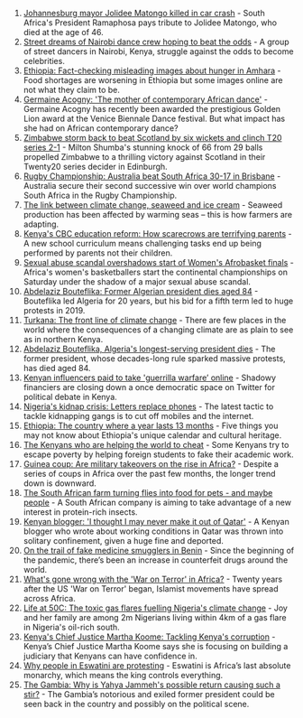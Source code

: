 1. [Johannesburg mayor Jolidee Matongo killed in car crash](https://www.bbc.co.uk/news/world-africa-58614669?at_medium=RSS&at_campaign=KARANGA) - South Africa's President Ramaphosa pays tribute to Jolidee Matongo, who died at the age of 46.
2. [Street dreams of Nairobi dance crew hoping to beat the odds](https://www.bbc.co.uk/news/world-africa-58602632?at_medium=RSS&at_campaign=KARANGA) - A group of street dancers in Nairobi, Kenya, struggle against the odds to become celebrities.
3. [Ethiopia: Fact-checking misleading images about hunger in Amhara](https://www.bbc.co.uk/news/58595360?at_medium=RSS&at_campaign=KARANGA) - Food shortages are worsening in Ethiopia but some images online are not what they claim to be.
4. [Germaine Acogny: 'The mother of contemporary African dance'](https://www.bbc.co.uk/news/world-africa-58588092?at_medium=RSS&at_campaign=KARANGA) - Germaine Acogny has recently been awarded the prestigious Golden Lion award at the Venice Biennale Dance festival. But what impact has she had on African contemporary dance?
5. [Zimbabwe storm back to beat Scotland by six wickets and clinch T20 series 2-1](https://www.bbc.co.uk/sport/cricket/58619042?at_medium=RSS&at_campaign=KARANGA) - Milton Shumba's stunning knock of 66 from 29 balls propelled Zimbabwe to a thrilling victory against Scotland in their Twenty20 series decider in Edinburgh.
6. [Rugby Championship: Australia beat South Africa 30-17 in Brisbane](https://www.bbc.co.uk/sport/rugby-union/58607615?at_medium=RSS&at_campaign=KARANGA) - Australia secure their second successive win over world champions South Africa in the Rugby Championship.
7. [The link between climate change, seaweed and ice cream](https://www.bbc.co.uk/news/stories-58582499?at_medium=RSS&at_campaign=KARANGA) - Seaweed production has been affected by warming seas – this is how farmers are adapting.
8. [Kenya's CBC education reform: How scarecrows are terrifying parents](https://www.bbc.co.uk/news/world-africa-58597917?at_medium=RSS&at_campaign=KARANGA) - A new school curriculum means challenging tasks end up being performed by parents not their children.
9. [Sexual abuse scandal overshadows start of Women's Afrobasket finals](https://www.bbc.co.uk/sport/africa/58603900?at_medium=RSS&at_campaign=KARANGA) - Africa's women's basketballers start the continental championships on Saturday under the shadow of a major sexual abuse scandal.
10. [Abdelaziz Bouteflika: Former Algerian president dies aged 84](https://www.bbc.co.uk/news/world-africa-58605626?at_medium=RSS&at_campaign=KARANGA) - Bouteflika led Algeria for 20 years, but his bid for a fifth term led to huge protests in 2019.
11. [Turkana: The front line of climate change](https://www.bbc.co.uk/news/world-africa-58598819?at_medium=RSS&at_campaign=KARANGA) - There are few places in the world where the consequences of a changing climate are as plain to see as in northern Kenya.
12. [Abdelaziz Bouteflika, Algeria's longest-serving president dies](https://www.bbc.co.uk/news/world-africa-56269634?at_medium=RSS&at_campaign=KARANGA) - The former president, whose decades-long rule sparked massive protests, has died aged 84.
13. [Kenyan influencers paid to take 'guerrilla warfare’ online](https://www.bbc.co.uk/news/world-africa-58474936?at_medium=RSS&at_campaign=KARANGA) - Shadowy financiers are closing down a once democratic space on Twitter for political debate in Kenya.
14. [Nigeria's kidnap crisis: Letters replace phones](https://www.bbc.co.uk/news/world-africa-58506419?at_medium=RSS&at_campaign=KARANGA) - The latest tactic to tackle kidnapping gangs is to cut off mobiles and the internet.
15. [Ethiopia: The country where a year lasts 13 months](https://www.bbc.co.uk/news/world-africa-57443424?at_medium=RSS&at_campaign=KARANGA) - Five things you may not know about Ethiopia's unique calendar and cultural heritage.
16. [The Kenyans who are helping the world to cheat](https://www.bbc.co.uk/news/blogs-trending-58465189?at_medium=RSS&at_campaign=KARANGA) - Some Kenyans try to escape poverty by helping foreign students to fake their academic work.
17. [Guinea coup: Are military takeovers on the rise in Africa?](https://www.bbc.co.uk/news/world-africa-46783600?at_medium=RSS&at_campaign=KARANGA) - Despite a series of coups in Africa over the past few months, the longer trend down is downward.
18. [The South African farm turning flies into food for pets - and maybe people](https://www.bbc.co.uk/news/world-africa-58384761?at_medium=RSS&at_campaign=KARANGA) - A South African company is aiming to take advantage of a new interest in protein-rich insects.
19. [Kenyan blogger: 'I thought I may never make it out of Qatar'](https://www.bbc.co.uk/news/world-africa-58590800?at_medium=RSS&at_campaign=KARANGA) - A Kenyan blogger who wrote about working conditions in Qatar was thrown into solitary confinement, given a huge fine and deported.
20. [On the trail of fake medicine smugglers in Benin](https://www.bbc.co.uk/news/world-africa-58577421?at_medium=RSS&at_campaign=KARANGA) - Since the beginning of the pandemic, there’s been an increase in counterfeit drugs around the world.
21. [What's gone wrong with the 'War on Terror' in Africa?](https://www.bbc.co.uk/news/world-africa-58552058?at_medium=RSS&at_campaign=KARANGA) - Twenty years after the US 'War on Terror' began, Islamist movements have spread across Africa.
22. [Life at 50C: The toxic gas flares fuelling Nigeria's climate change](https://www.bbc.co.uk/news/world-africa-58549010?at_medium=RSS&at_campaign=KARANGA) - Joy and her family are among 2m Nigerians living within 4km of a gas flare in Nigeria's oil-rich south.
23. [Kenya's Chief Justice Martha Koome: Tackling Kenya's corruption](https://www.bbc.co.uk/news/world-africa-58504720?at_medium=RSS&at_campaign=KARANGA) - Kenya’s Chief Justice Martha Koome says she is focusing on building a judiciary that Kenyans can have confidence in.
24. [Why people in Eswatini are protesting](https://www.bbc.co.uk/news/world-africa-58492598?at_medium=RSS&at_campaign=KARANGA) - Eswatini is Africa’s last absolute monarchy, which means the king controls everything.
25. [The Gambia: Why is Yahya Jammeh's possible return causing such a stir?](https://www.bbc.co.uk/news/world-africa-58493641?at_medium=RSS&at_campaign=KARANGA) - The Gambia’s notorious and exiled former president could be seen back in the country and possibly on the political scene.
